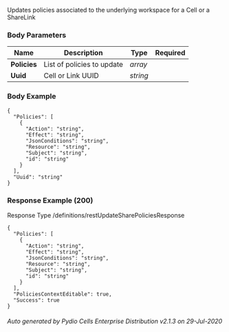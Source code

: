 






 
Updates policies associated to the underlying workspace for a Cell or a ShareLink  


### Body Parameters

Name | Description | Type | Required
---|---|---|---
**Policies** | List of policies to update | _array_ |   
**Uuid** | Cell or Link UUID | _string_ |   


### Body Example
```
{
  "Policies": [
    {
      "Action": "string",
      "Effect": "string",
      "JsonConditions": "string",
      "Resource": "string",
      "Subject": "string",
      "id": "string"
    }
  ],
  "Uuid": "string"
}
```






### Response Example (200)
Response Type /definitions/restUpdateSharePoliciesResponse

```
{
  "Policies": [
    {
      "Action": "string",
      "Effect": "string",
      "JsonConditions": "string",
      "Resource": "string",
      "Subject": "string",
      "id": "string"
    }
  ],
  "PoliciesContextEditable": true,
  "Success": true
}
```




###### Auto generated by Pydio Cells Enterprise Distribution v2.1.3 on 29-Jul-2020
